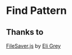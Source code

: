 # Find Pattern
## Thanks to
[FileSaver.js](https://github.com/eligrey/FileSaver.js) by [Eli Grey](https://github.com/eligrey)
